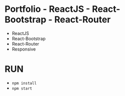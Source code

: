# Portfolio - ReactJS - React-Bootstrap - React-Router

- ReactJS
- React-Bootstrap 
- React-Router
- Responsive

# RUN

- `npm install`
- `npm start`
